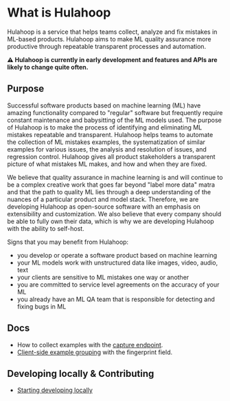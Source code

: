 # What is Hulahoop

Hulahoop is a service that helps teams collect, analyze and fix mistakes in ML-based products. Hulahoop aims to make ML quality assurance more productive through repeatable transparent processes and automation.

**⚠️ Hulahoop is currently in early development and features and APIs are likely to change quite often.**

## Purpose

Successful software products based on machine learning (ML) have amazing functionality compared to "regular" software but frequently require constant maintenance and babysitting of the ML models used.
The purpose of Hulahoop is to make the process of identifying and eliminating ML mistakes repeatable and transparent.
Hulahoop helps teams to automate the collection of ML mistakes examples, the systematization of similar examples for various issues, the analysis and resolution of issues, and regression control.
Hulahoop gives all product stakeholders a transparent picture of what mistakes ML makes, and how and when they are fixed.

We believe that quality assurance in machine learning is and will continue to be a complex creative work that goes far beyond "label more data" matra and that the path to quality ML lies through a deep understanding of the nuances of a particular product and model stack. Therefore, we are developing Hulahoop as open-source software with an emphasis on extensibility and customization.
We also believe that every company should be able to fully own their data, which is why we are developing Hulahoop with the ability to self-host.

Signs that you may benefit from Hulahoop:

- you develop or operate a software product based on machine learning
- your ML models work with unstructured data like images, video, audio, text
- your clients are sensitive to ML mistakes one way or another
- you are committed to service level agreements on the accuracy of your ML
- you already have an ML QA team that is responsible for detecting and fixing bugs in ML

## Docs

- How to collect examples with the [capture endpoint](docs/capture.md).
- [Client-side example grouping](docs/fingerprint.md) with the fingerprint field.

## Developing locally & Contributing

- [Starting developing locally](docs/dev_start.md)
